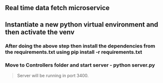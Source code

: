 ## Real time data fetch microservice

## Instantiate a new python virtual environment and then activate the venv

### After doing the above step then install the dependencies from the requirements.txt using pip install -r requirements.txt

### Move to Controllers folder and start server - python server.py
> Server will be running in port 3400.